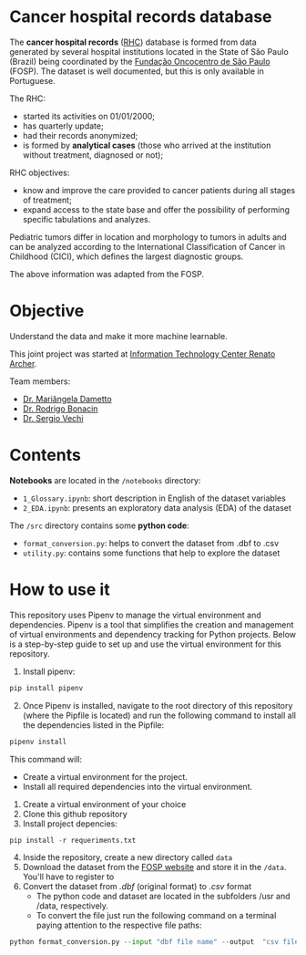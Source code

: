 #  Cancer hospital records database

The **cancer hospital records** ([RHC](http://www.fosp.saude.sp.gov.br/fosp/diretoria-adjunta-de-informacao-e-epidemiologia/rhc-registro-hospitalar-de-cancer/banco-de-dados-do-rhc/)) database is formed from data generated by several hospital institutions located in the State of São Paulo (Brazil) being coordinated by the [Fundação Oncocentro de São Paulo](http://www.fosp.saude.sp.gov.br/) (FOSP). The dataset is well documented, but this is only available in Portuguese.

The RHC:
* started its activities on 01/01/2000;
* has quarterly update;
* had their records anonymized;
* is formed by **analytical cases** (those who arrived at the institution without treatment, diagnosed or not);

RHC objectives: 
* know and improve the care provided to cancer patients during all stages of treatment;
* expand access to the state base and offer the possibility of performing specific tabulations and analyzes.

Pediatric tumors differ in location and morphology to tumors in adults and can be analyzed according to the International Classification of Cancer in Childhood (CICI), which defines the largest diagnostic groups.

The above information was adapted from the FOSP.

# Objective

Understand the data and make it more machine learnable.

This joint project was started at [Information Technology Center Renato Archer](https://www.cti.gov.br/). 

Team members:
* [Dr. Mariângela Dametto](https://www.linkedin.com/in/mariangela-dametto-16368644/)
* [Dr. Rodrigo Bonacin](https://www.linkedin.com/in/rodrigobonacin/)
* [Dr. Sergio Vechi](https://www.linkedin.com/in/sergiovechi/)


# Contents

**Notebooks** are located in the `/notebooks` directory:
* `1_Glossary.ipynb`: short description in English of the dataset variables
* `2_EDA.ipynb`: presents an exploratory data analysis (EDA) of the dataset


The `/src` directory contains some **python code**:
* `format_conversion.py`: helps to convert the dataset from .dbf to .csv
* `utility.py`: contains some functions that help to explore the dataset

# How to use it

This repository uses Pipenv to manage the virtual environment and dependencies. Pipenv is a tool that simplifies the creation and management of virtual environments and dependency tracking for Python projects. Below is a step-by-step guide to set up and use the virtual environment for this repository.
1. Install pipenv:
```python
pip install pipenv
```
2. Once Pipenv is installed, navigate to the root directory of this repository (where the Pipfile is located) and run the following command to install all the dependencies listed in the Pipfile:
```python
pipenv install
```
This command will:
* Create a virtual environment for the project.
* Install all required dependencies into the virtual environment.


1. Create a virtual environment of your choice
2. Clone this github repository
3. Install project depencies:
```python 
pip install -r requeriments.txt
```
4. Inside the repository, create a new directory called `data`
5. Download the dataset from the [FOSP website](http://www.fosp.saude.sp.gov.br/fosp/diretoria-adjunta-de-informacao-e-epidemiologia/rhc-registro-hospitalar-de-cancer/banco-de-dados-do-rhc/) and store it in the `/data`. You'll have to register to
6. Convert the dataset from _.dbf_ (original format) to _.csv_ format
   - The python code and dataset are located in the subfolders /usr and /data, respectively.
   - To convert the file just run the following command on a terminal paying attention to the respective file paths:
```python
python format_conversion.py --input "dbf file name" --output  "csv file name"
```